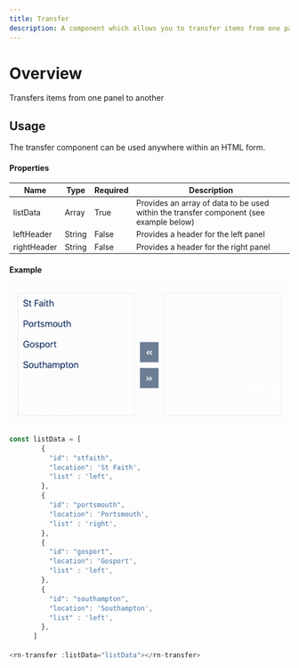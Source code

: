 ```yaml
---
title: Transfer
description: A component which allows you to transfer items from one panel to another
---
```


# Overview

Transfers items from one panel to another 

## Usage

The transfer component can be used anywhere within an HTML form.

#### Properties

| Name         | Type                  | Required | Description                                                                                                |
| ------------ | --------------------- | -------- | ---------------------------------------------------------------------------------------------------------- |
| listData     | Array                 | True     | Provides an array of data to be used within the transfer component (see example below)                     |
| leftHeader   | String                | False    | Provides a header for the left panel                                                                       |
| rightHeader  | String                | False    | Provides a header for the right panel                                                                      |

#### Example

![Toggle example](images/transfer.gif)

```js
const listData = [
        {
          "id": "stfaith",
          "location": 'St Faith', 
          "list" : 'left',
        },
        {
          "id": "portsmouth",
          "location": 'Portsmouth', 
          "list" : 'right',
        },
        {
          "id": "gosport",
          "location": 'Gosport', 
          "list" : 'left',
        },
        {
          "id": "southampton",
          "location": 'Southampton', 
          "list" : 'left',
        },
      ]

<rn-transfer :listData="listData"></rn-transfer>
```
